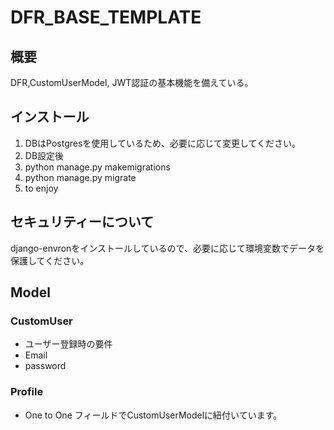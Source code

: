 # DFR_BASE_TEMPLATE
## 概要
DFR,CustomUserModel, JWT認証の基本機能を備えている。 

## インストール
1. DBはPostgresを使用しているため、必要に応じて変更してください。
2. DB設定後
3. python manage.py makemigrations
4. python manage.py migrate
5. to enjoy


## セキュリティーについて
django-envronをインストールしているので、必要に応じて環境変数でデータを保護してください。

## Model
### CustomUser
* ユーザー登録時の要件
* Email
* password

### Profile
* One to One フィールドでCustomUserModelに紐付いています。





